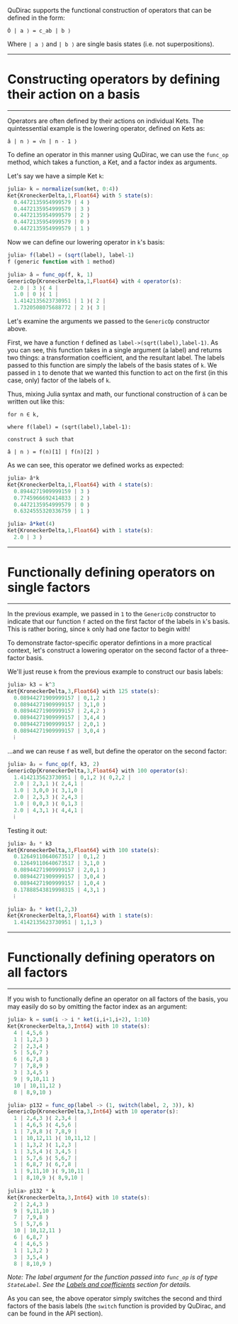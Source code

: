 QuDirac supports the functional construction of operators that can be defined in the form:

```
Ô | a ⟩ = c_ab | b ⟩
```

Where `| a ⟩` and `| b ⟩` are single basis states (i.e. not superpositions).

---
# Constructing operators by defining their action on a basis
---

Operators are often defined by their actions on individual Kets. The quintessential example is the lowering operator, defined
on Kets as:

```
â | n ⟩ = √n | n - 1 ⟩
``` 

To define an operator in this manner using QuDirac, we can use the `func_op` method, 
which takes a function, a Ket, and a factor index as arguments. 

Let's say we have a simple Ket `k`:

```julia
julia> k = normalize(sum(ket, 0:4))
Ket{KroneckerDelta,1,Float64} with 5 state(s):
  0.4472135954999579 | 4 ⟩
  0.4472135954999579 | 3 ⟩
  0.4472135954999579 | 2 ⟩
  0.4472135954999579 | 0 ⟩
  0.4472135954999579 | 1 ⟩
```

Now we can define our lowering operator in `k`'s basis:

```julia
julia> f(label) = (sqrt(label), label-1)
f (generic function with 1 method)

julia> â = func_op(f, k, 1)
GenericOp{KroneckerDelta,1,Float64} with 4 operator(s):
  2.0 | 3 ⟩⟨ 4 |
  1.0 | 0 ⟩⟨ 1 |
  1.4142135623730951 | 1 ⟩⟨ 2 |
  1.7320508075688772 | 2 ⟩⟨ 3 |
```

Let's examine the arguments we passed to the `GenericOp` constructor above. 

First, we have a function `f` defined as `label->(sqrt(label),label-1)`. As you can see, this
function takes in a single argument (a label) and returns two things: a transformation coefficient, 
and the resultant label. The labels passed to this function are simply the labels of the basis
states of `k`. We passed in `1` to denote that we wanted this function to act on the
first (in this case, only) factor of the labels of `k`.

Thus, mixing Julia syntax and math, our functional construction of `â` can be written out like this:

```
for n ∈ k, 

where f(label) = (sqrt(label),label-1):

construct â such that

â | n ⟩ = f(n)[1] | f(n)[2] ⟩
``` 

As we can see, this operator we defined works as expected:

```julia
julia> â*k
Ket{KroneckerDelta,1,Float64} with 4 state(s):
  0.8944271909999159 | 3 ⟩
  0.7745966692414833 | 2 ⟩
  0.4472135954999579 | 0 ⟩
  0.6324555320336759 | 1 ⟩

julia> â*ket(4)
Ket{KroneckerDelta,1,Float64} with 1 state(s):
  2.0 | 3 ⟩
```

---
# Functionally defining operators on single factors
---

In the previous example, we passed in `1` to the `GenericOp` constructor to indicate that our function `f`
acted on the first factor of the labels in `k`'s basis. This is rather boring, since `k` only had one factor 
to begin with!

To demonstrate factor-specific operator defintions in a more practical context, let's construct a lowering 
operator on the second factor of a three-factor basis.

We'll just reuse `k` from the previous example to construct our basis labels:

```julia
julia> k3 = k^3
Ket{KroneckerDelta,3,Float64} with 125 state(s):
  0.08944271909999157 | 0,1,2 ⟩
  0.08944271909999157 | 3,1,0 ⟩
  0.08944271909999157 | 2,4,2 ⟩
  0.08944271909999157 | 3,4,4 ⟩
  0.08944271909999157 | 2,0,1 ⟩
  0.08944271909999157 | 3,0,4 ⟩
  ⁞
```

...and we can reuse `f` as well, but define the operator on the second factor:

```julia
julia> â₂ = func_op(f, k3, 2)
GenericOp{KroneckerDelta,3,Float64} with 100 operator(s):
  1.4142135623730951 | 0,1,2 ⟩⟨ 0,2,2 |
  2.0 | 2,3,1 ⟩⟨ 2,4,1 |
  1.0 | 3,0,0 ⟩⟨ 3,1,0 |
  2.0 | 2,3,3 ⟩⟨ 2,4,3 |
  1.0 | 0,0,3 ⟩⟨ 0,1,3 |
  2.0 | 4,3,1 ⟩⟨ 4,4,1 |
  ⁞
```

Testing it out:

```julia
julia> â₂ * k3
Ket{KroneckerDelta,3,Float64} with 100 state(s):
  0.12649110640673517 | 0,1,2 ⟩
  0.12649110640673517 | 3,1,0 ⟩
  0.08944271909999157 | 2,0,1 ⟩
  0.08944271909999157 | 3,0,4 ⟩
  0.08944271909999157 | 1,0,4 ⟩
  0.17888543819998315 | 4,3,1 ⟩
  ⁞

julia> â₂ * ket(1,2,3)
Ket{KroneckerDelta,3,Float64} with 1 state(s):
  1.4142135623730951 | 1,1,3 ⟩
```

---
# Functionally defining operators on all factors
---

If you wish to functionally define an operator on all factors of the basis, you may easily do so by omitting the factor index as an argument:

```julia
julia> k = sum(i -> i * ket(i,i+1,i+2), 1:10)
Ket{KroneckerDelta,3,Int64} with 10 state(s):
  4 | 4,5,6 ⟩
  1 | 1,2,3 ⟩
  2 | 2,3,4 ⟩
  5 | 5,6,7 ⟩
  6 | 6,7,8 ⟩
  7 | 7,8,9 ⟩
  3 | 3,4,5 ⟩
  9 | 9,10,11 ⟩
  10 | 10,11,12 ⟩
  8 | 8,9,10 ⟩

julia> p132 = func_op(label -> (1, switch(label, 2, 3)), k)
GenericOp{KroneckerDelta,3,Int64} with 10 operator(s):
  1 | 2,4,3 ⟩⟨ 2,3,4 |
  1 | 4,6,5 ⟩⟨ 4,5,6 |
  1 | 7,9,8 ⟩⟨ 7,8,9 |
  1 | 10,12,11 ⟩⟨ 10,11,12 |
  1 | 1,3,2 ⟩⟨ 1,2,3 |
  1 | 3,5,4 ⟩⟨ 3,4,5 |
  1 | 5,7,6 ⟩⟨ 5,6,7 |
  1 | 6,8,7 ⟩⟨ 6,7,8 |
  1 | 9,11,10 ⟩⟨ 9,10,11 |
  1 | 8,10,9 ⟩⟨ 8,9,10 |
  
julia> p132 * k
Ket{KroneckerDelta,3,Int64} with 10 state(s):
  2 | 2,4,3 ⟩
  9 | 9,11,10 ⟩
  7 | 7,9,8 ⟩
  5 | 5,7,6 ⟩
  10 | 10,12,11 ⟩
  6 | 6,8,7 ⟩
  4 | 4,6,5 ⟩
  1 | 1,3,2 ⟩
  3 | 3,5,4 ⟩
  8 | 8,10,9 ⟩
```

*Note: The label argument for the function passed into `func_op` is of type `StateLabel`. See the [Labels and coefficients](labels_and_coeffs.md) section for details.*

As you can see, the above operator simply switches the second and third factors of 
the basis labels (the `switch` function is provided by QuDirac, and can be found in
the API section).
